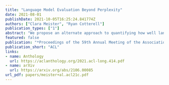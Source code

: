 ```yaml
---
title: "Language Model Evaluation Beyond Perplexity"
date: 2021-08-01
publishDate: 2021-10-05T16:25:24.841774Z
authors: ["Clara Meister", "Ryan Cotterell"]
publication_types: ["1"]
abstract: "We propose an alternate approach to quantifying how well language models learn natural language: we ask how well they match the statistical tendencies of natural language. To answer this question, we analyze whether text generated from language models exhibits the statistical tendencies present in the human-generated text on which they were trained. We provide a framework--paired with significance tests--for evaluating the fit of language models to these trends. We find that neural language models appear to learn only a subset of the tendencies considered, but align much more closely with empirical trends than proposed theoretical distributions (when present). Further, the fit to different distributions is highly-dependent on both model architecture and generation strategy. As concrete examples, text generated under the nucleus sampling scheme adheres more closely to the type--token relationship of natural language than text produced using standard ancestral sampling; text from LSTMs reflects the natural language distributions over length, stopwords, and symbols surprisingly well."
featured: false
publication: "*Proceedings of the 59th Annual Meeting of the Association for Computational Linguistics and the 10th International Joint Conference on Natural Language Processing (Volume 1: Long Papers)*"
publication_short: "ACL"
links:
- name: Anthology
  url: https://aclanthology.org/2021.acl-long.414.pdf
- name: arXiv
  url: https://arxiv.org/abs/2106.00085
url_pdf: papers/meister+al.acl21c.pdf
---
```


